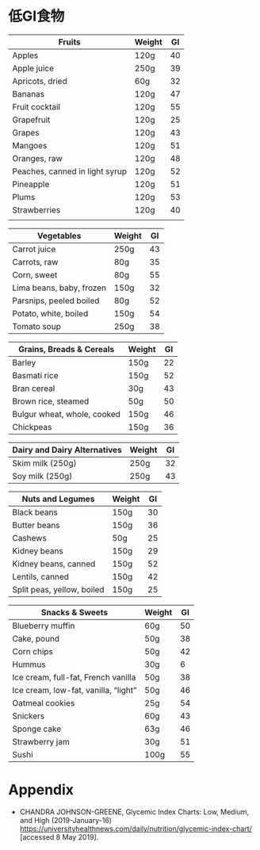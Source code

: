 # 低GI食物
|Fruits                         |Weight|GI|
|-------------------------------|------|--|
|Apples                         |120g  |40|
|Apple juice                    |250g  |39|
|Apricots, dried                |60g   |32|
|Bananas                        |120g  |47|
|Fruit cocktail                 |120g  |55|
|Grapefruit                     |120g  |25|
|Grapes                         |120g  |43|
|Mangoes                        |120g  |51|
|Oranges, raw                   |120g  |48|
|Peaches, canned in light syrup |120g  |52|
|Pineapple                      |120g  |51|
|Plums                          |120g  |53|
|Strawberries                   |120g  |40|
|                               |      |  |

|Vegetables                |Weight|GI|
|--------------------------|------|--|
|Carrot juice              |250g  |43|
|Carrots, raw              |80g   |35|
|Corn, sweet               |80g   |55|
|Lima beans, baby, frozen  |150g  |32|
|Parsnips, peeled boiled   |80g   |52|
|Potato, white, boiled     |150g  |54|
|Tomato soup               |250g  |38|

|Grains, Breads & Cereals   |Weight|GI|
|---------------------------|------|--|
|Barley                     |150g  |22|
|Basmati rice               |150g  |52|
|Bran cereal                |30g   |43|
|Brown rice, steamed        |50g   |50|
|Bulgur wheat, whole, cooked|150g  |46|
|Chickpeas                  |150g  |36|      

|Dairy and Dairy Alternatives|Weight|GI|
|----------------------------|------|--|
|Skim milk (250g)            |250g  |32|
|Soy milk (250g)             |250g  |43|

|Nuts and Legumes          |Weight|GI|
|--------------------------|------|--|
|Black beans               |150g  |30|
|Butter beans              |150g  |36|
|Cashews                   |50g   |25|
|Kidney beans              |150g  |29|
|Kidney beans, canned      |150g  |52|
|Lentils, canned           |150g  |42|
|Split peas, yellow, boiled|150g  |25|

|Snacks & Sweets                     |Weight|GI|  
|------------------------------------|------|--|  
|Blueberry muffin                    |60g   |50|  
|Cake, pound                         |50g   |38|  
|Corn chips                          |50g   |42|  
|Hummus                              |30g   |6 |  
|Ice cream, full-fat, French vanilla |50g   |38|  
|Ice cream, low-fat, vanilla, “light”|50g   |46|  
|Oatmeal cookies                     |25g   |54|  
|Snickers                            |60g   |43|  
|Sponge cake                         |63g   |46|  
|Strawberry jam                      |30g   |51|  
|Sushi                               |100g  |55|  


# Appendix
- CHANDRA JOHNSON-GREENE, Glycemic Index Charts: Low, Medium, and High (2019-January-16) <https://universityhealthnews.com/daily/nutrition/glycemic-index-chart/> [accessed 8 May 2019].